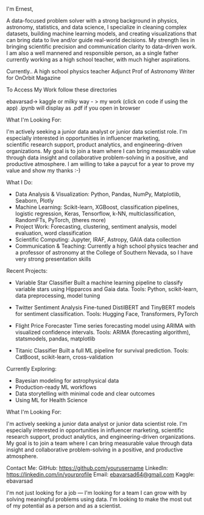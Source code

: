 I'm Ernest,

A data-focused problem solver with a strong background in physics, 
astronomy, statistics, and data science, I specialize in cleaning complex 
datasets, building machine learning models, and creating visualizations that 
can bring data to live and/or guide real-world decisions. My strength lies in 
bringing scientific precision and communication clarity to data-driven 
work.  I am also a well mannered and responsible person, as a single 
father currently working as a high school teacher, with much higher 
aspirations.

Currently..
A high school physics teacher
Adjunct Prof of Astronomy
Writer for OnOrbit Magazine

To Access My Work follow these directories

ebavarsad-> kaggle or milky way - > my work (click on code if using the app)
.ipynb will display as .pdf if you open in browser


What I'm Looking For:

I'm actively seeking a junior data analyst or junior data scientist role.
I'm especially interested in opportunities in influencer marketing,   
scientific research support, product analytics, and engineering-driven 
organizations. My goal is to join a team where I can bring measurable
value through data insight and collaborative problem-solving in a positive,
and productive atmosphere.  I am willing to take a paycut for a year to prove 
my value and show my thanks :-)


What I Do:

- Data Analysis & Visualization: Python, Pandas, NumPy, Matplotlib, Seaborn, Plotly
- Machine Learning: Scikit-learn, XGBoost, classification pipelines, 
logistic regression, Keras, Tensorflow, k-NN, multiclassification, 
RandomFTs, PyTorch, (theres more)
- Project Work: Forecasting, clustering, sentiment analysis, model 
evaluation, word classification
- Scientific Computing: Jupyter, IRAF, Astropy, GAIA data collection
- Communication & Teaching: Currently a high school physics teacher and a 
professor of astronomy at the College of Southern Nevada, so I have 
very strong presentation skills

Recent Projects:
- Variable Star Classifier
  Built a machine learning pipeline to classify variable stars using 
Hipparcos and Gaia data.
  Tools: Python, scikit-learn, data preprocessing, model tuning

- Twitter Sentiment Analysis
  Fine-tuned DistilBERT and TinyBERT models for sentiment classification.
  Tools: Hugging Face, Transformers, PyTorch

- Flight Price Forecaster
  Time series forecasting model using ARIMA with visualized confidence 
intervals.
  Tools: ARIMA (forecasting algorithm), statsmodels, pandas, matplotlib

- Titanic Classifier
  Built a full ML pipeline for survival prediction.
  Tools: CatBoost, scikit-learn, cross-validation

Currently Exploring:
- Bayesian modeling for astrophysical data
- Production-ready ML workflows
- Data storytelling with minimal code and clear outcomes
- Using ML for Health Science

What I'm Looking For:

I'm actively seeking a junior data analyst or junior data scientist role. 
I'm especially interested in opportunities in influencer marketing, 
scientific research support, product analytics, and engineering-driven 
organizations. My goal is to join a team where I can bring measurable 
value through data insight and collaborative problem-solving in a positive, 
and productive atmosphere.

Contact Me:
GitHub: https://github.com/yourusername
LinkedIn: https://linkedin.com/in/yourprofile
Email: ebavarsad64@gmail.com
Kaggle: ebavarsad

I'm not just looking for a job — I'm looking for a team I can grow with by 
solving meaningful problems using data.  I'm looking to make the most out of 
my potential as a person and as a scientist.

